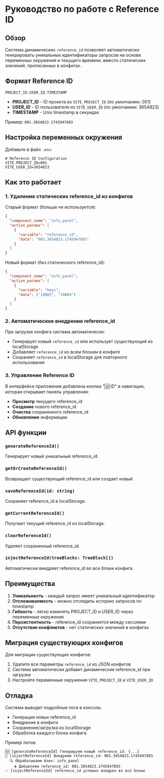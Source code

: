 # Руководство по работе с Reference ID

## Обзор

Система динамических `reference_id` позволяет автоматически генерировать уникальные идентификаторы запросов на основе переменных окружения и текущего времени, вместо статических значений, прописанных в конфигах.

## Формат Reference ID

```
PROJECT_ID.USER_ID.TIMESTAMP
```

- **PROJECT_ID** - ID проекта из `VITE_PROJECT_ID` (по умолчанию: 001)
- **USER_ID** - ID пользователя из `VITE_USER_ID` (по умолчанию: 3654823)  
- **TIMESTAMP** - Unix timestamp в секундах

Пример: `001.3654823.1745947893`

## Настройка переменных окружения

Добавьте в файл `.env`:

```env
# Reference ID Configuration
VITE_PROJECT_ID=001
VITE_USER_ID=3654823
```

## Как это работает

### 1. Удаление статических reference_id из конфигов

Старый формат (больше не используется):
```json
{
  "component_name": "info_panel",
  "action_params": [
    {
      "variable": "reference_id",
      "data": "001.3654823.1745947893"
    }
  ]
}
```

Новый формат (без статического reference_id):
```json
{
  "component_name": "info_panel", 
  "action_params": [
    {
      "variable": "keys",
      "data": ["19003", "19004"]
    }
  ]
}
```

### 2. Автоматическое внедрение reference_id

При загрузке конфига система автоматически:
- Генерирует новый `reference_id` или использует существующий из localStorage
- Добавляет `reference_id` ко всем блокам в конфиге
- Сохраняет `reference_id` в localStorage для повторного использования

### 3. Управление Reference ID

В интерфейсе приложения добавлена кнопка "🆔 ID" в навигации, которая открывает панель управления:

- **Просмотр** текущего reference_id
- **Создание** нового reference_id
- **Очистка** сохраненного reference_id
- **Обновление** информации

## API функции

### `generateReferenceId()`
Генерирует новый уникальный reference_id.

### `getOrCreateReferenceId()`
Возвращает существующий reference_id или создает новый.

### `saveReferenceId(id: string)`
Сохраняет reference_id в localStorage.

### `getCurrentReferenceId()`
Получает текущий reference_id из localStorage.

### `clearReferenceId()`
Удаляет сохраненный reference_id.

### `injectReferenceId(treeBlocks: TreeBlock[])`
Автоматически внедряет reference_id во все блоки конфига.

## Преимущества

1. **Уникальность** - каждый запрос имеет уникальный идентификатор
2. **Отслеживаемость** - можно отследить историю запросов по timestamp
3. **Гибкость** - легко изменять PROJECT_ID и USER_ID через переменные окружения
4. **Персистентность** - reference_id сохраняется между сессиями
5. **Отсутствие конфликтов** - нет статических значений в конфигах

## Миграция существующих конфигов

Для миграции существующих конфигов:

1. Удалите все параметры `reference_id` из JSON конфигов
2. Система автоматически добавит динамические reference_id при загрузке
3. Настройте переменные окружения `VITE_PROJECT_ID` и `VITE_USER_ID`

## Отладка

Система выводит подробные логи в консоль:
- Генерация новых reference_id
- Внедрение в конфиги
- Сохранение/загрузка из localStorage
- Обработка каждого блока конфига

Пример логов:
```
🆔 [generateReferenceId] Генерируем новый reference_id: {...}
🔧 [injectReferenceId] Внедряем reference_id: 001.3654823.1745947893
  🔍 Обрабатываем блок: info_panel
    ➕ Добавляем reference_id: 001.3654823.1745947893
✅ [injectReferenceId] reference_id успешно внедрен во все блоки
``` 